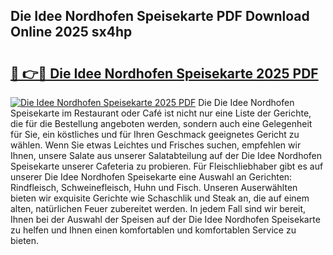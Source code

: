 ## Die Idee Nordhofen Speisekarte PDF Download Online 2025 sx4hp

# <h2><a href="http://gc8dgnm.nevu.top/?p=Die+Idee+Nordhofen+Speisekarte">🔗 👉🔴 Die Idee Nordhofen Speisekarte 2025 PDF</a></h2>

[![Die Idee Nordhofen Speisekarte 2025 PDF](https://i.imgur.com/dBaPXMq.png)](http://gc8dgnm.nevu.top/?p=Die+Idee+Nordhofen+Speisekarte)
Die Die Idee Nordhofen Speisekarte im Restaurant oder Café ist nicht nur eine Liste der Gerichte, die für die Bestellung angeboten werden, sondern auch eine Gelegenheit für Sie, ein köstliches und für Ihren Geschmack geeignetes Gericht zu wählen. Wenn Sie etwas Leichtes und Frisches suchen, empfehlen wir Ihnen, unsere Salate aus unserer Salatabteilung auf der Die Idee Nordhofen Speisekarte unserer Cafeteria zu probieren. Für Fleischliebhaber gibt es auf unserer Die Idee Nordhofen Speisekarte eine Auswahl an Gerichten: Rindfleisch, Schweinefleisch, Huhn und Fisch. Unseren Auserwählten bieten wir exquisite Gerichte wie Schaschlik und Steak an, die auf einem alten, natürlichen Feuer zubereitet werden. In jedem Fall sind wir bereit, Ihnen bei der Auswahl der Speisen auf der Die Idee Nordhofen Speisekarte zu helfen und Ihnen einen komfortablen und komfortablen Service zu bieten.
